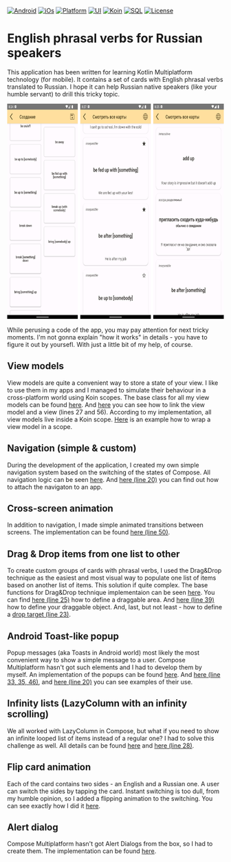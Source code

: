 [![Android](https://img.shields.io/badge/Android-red.svg)](https://www.android.com/)
[![iOs](https://img.shields.io/badge/iOs-red.svg)](https://www.apple.com/ios/ios-16/)
[![Platform](https://img.shields.io/badge/Platform-KMM-blue.svg)](https://kotlinlang.org/docs/multiplatform-mobile-getting-started.html)
[![UI](https://img.shields.io/badge/UI-Compose_Multiplatform-blue.svg)](https://www.jetbrains.com/lp/compose-multiplatform/)
[![Koin](https://img.shields.io/badge/DI-Koin-blue.svg)](https://insert-koin.io)
[![SQL](https://img.shields.io/badge/Storage-SQLDelight-blue.svg)](https://github.com/cashapp/sqldelight)
[![License](https://img.shields.io/badge/License-Apache_2.0-green.svg)](https://opensource.org/licenses/Apache-2.0)
# English phrasal verbs for Russian speakers

This application has been written for learning Kotlin Multiplatform technology (for mobile). It contains a set of cards with English phrasal verbs translated to Russian. I hope it can help Russian native speakers (like your humble servant) to drill this tricky topic.

<img src="readme_images/combined_small.png" height="500">

While perusing a code of the app, you may pay attention for next tricky moments. I'm not gonna explain "how it works" in details  - you have to figure it out by yoursefl. With just a little bit of my help, of course.

## View models
View models are quite a convenient way to store a state of your view. I like to use them in my apps and I managed to simulate their behaviour in a cross-platform world using Koin scopes. The base class for all my view models can be found [here](https://github.com/AlShevelev/phrasal_verbs_kmm/tree/main/sharedCore/src/commonMain/kotlin/com/shevelev/phrasalverbs/core/ui/viewmodel). And [here](https://github.com/AlShevelev/phrasal_verbs_kmm/blob/main/sharedCore/src/commonMain/kotlin/com/shevelev/phrasalverbs/core/ui/feature/Feature.kt) you can see how to link the view model and a view (lines 27 and 56). According to my implementation, all view models live inside a Koin scope. [Here](https://github.com/AlShevelev/phrasal_verbs_kmm/blob/main/shared/src/commonMain/kotlin/com/shevelev/phrasalverbs/ui/features/editgroups/di/EditGroupsKoinModule.kt) is an example how to wrap a view model in a scope.


## Navigation (simple & custom)
During the development of the application, I created my own simple navigation system based on the switching of the states of Compose.
All navigation logic can be seen [here](https://github.com/AlShevelev/phrasal_verbs_kmm/tree/main/shared/src/commonMain/kotlin/com/shevelev/phrasalverbs/ui/navigation). And [here (line 20)](https://github.com/AlShevelev/phrasal_verbs_kmm/blob/main/shared/src/commonMain/kotlin/com/shevelev/phrasalverbs/App.kt) you can find out how to attach the navigaton to an app.


## Cross-screen animation
In addition to navigation, I made simple animated transitions between screens. The implementation can be found [here (line 50)](https://github.com/AlShevelev/phrasal_verbs_kmm/blob/main/sharedCore/src/commonMain/kotlin/com/shevelev/phrasalverbs/core/ui/feature/Feature.kt).


## Drag & Drop items from one list to other
To create custom groups of cards with phrasal verbs, I used the Drag&Drop technique as the easiest and most visual way to populate one list of items based on another list of items. This solution if quite complex. The base functions for Drag&Drop technique implementaion can be seen [here](https://github.com/AlShevelev/phrasal_verbs_kmm/blob/main/shared/src/commonMain/kotlin/com/shevelev/phrasalverbs/ui/features/editgroups/ui/DragAndDrop.kt). You can find [here (line 25)](https://github.com/AlShevelev/phrasal_verbs_kmm/blob/main/shared/src/commonMain/kotlin/com/shevelev/phrasalverbs/ui/features/editgroups/ui/ContentState.kt) how to define a draggable area. And [here (line 39)](https://github.com/AlShevelev/phrasal_verbs_kmm/blob/main/shared/src/commonMain/kotlin/com/shevelev/phrasalverbs/ui/features/editgroups/ui/CardBrief.kt) how to define your draggable object. And, last, but not least - how to define a [drop target (line 23)](https://github.com/AlShevelev/phrasal_verbs_kmm/blob/main/shared/src/commonMain/kotlin/com/shevelev/phrasalverbs/ui/features/editgroups/ui/CardSeparator.kt).


## Android Toast-like popup
Popup messages (aka Toasts in Android world) most likely the most convenient way to show a simple message to a user. Compose Multiplatform hasn't got such elements and I had to develop them by myself. An implementation of the popups can be found [here](https://github.com/AlShevelev/phrasal_verbs_kmm/tree/main/sharedCore/src/commonMain/kotlin/com/shevelev/phrasalverbs/core/ui/popup). And [here (line 33, 35, 46)](https://github.com/AlShevelev/phrasal_verbs_kmm/blob/main/sharedCore/src/commonMain/kotlin/com/shevelev/phrasalverbs/core/ui/feature/Feature.kt), and [here (line 20)](https://github.com/AlShevelev/phrasal_verbs_kmm/blob/main/sharedCore/src/commonMain/kotlin/com/shevelev/phrasalverbs/core/ui/viewmodel/ViewModelBase.kt) you can see examples of their use.


## Infinity lists (LazyColumn with an infinity scrolling)
We all worked with LazyColumn in Compose, but what if you need to show an infinite looped list of items instead of a regular one? I had to solve this challenge as well. All details can be found [here](https://github.com/AlShevelev/phrasal_verbs_kmm/tree/main/shared/src/commonMain/kotlin/com/shevelev/phrasalverbs/ui/features/watchallcards/viewmodel/contentprovider) and [here (line 28)](https://github.com/AlShevelev/phrasal_verbs_kmm/blob/main/shared/src/commonMain/kotlin/com/shevelev/phrasalverbs/ui/features/watchallcards/ui/ContentState.kt).


## Flip card animation
Each of the card contains two sides  - an English and a Russian one. A user can switch the sides by tapping the card. Instant switching is too dull, from my humble opinion, so I added a flipping animation to the switching. You can see exactly how I did it [here](https://github.com/AlShevelev/phrasal_verbs_kmm/blob/main/shared/src/commonMain/kotlin/com/shevelev/phrasalverbs/ui/features/watchallcards/ui/CardFull.kt).


## Alert dialog
Compose Multiplatform hasn't got Alert Dialogs from the box, so I had to create them. The implementation can be found [here](https://github.com/AlShevelev/phrasal_verbs_kmm/tree/main/sharedCore/src/commonMain/kotlin/com/shevelev/phrasalverbs/core/ui/dialogs).